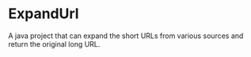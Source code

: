 ExpandUrl
=========

A java project that can expand the short URLs from various sources and return the original long URL. 
